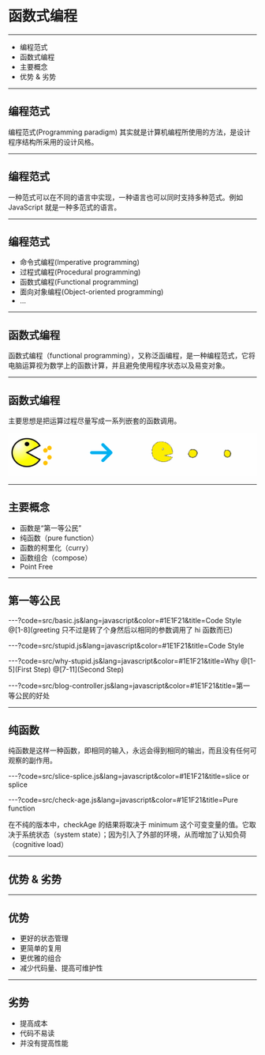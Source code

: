 # 函数式编程

---
- 编程范式
- 函数式编程
- 主要概念
- 优势 & 劣势

---
## 编程范式

编程范式(Programming paradigm) 其实就是计算机编程所使用的方法，是设计程序结构所采用的设计风格。

---
## 编程范式
一种范式可以在不同的语言中实现，一种语言也可以同时支持多种范式。例如 JavaScript 就是一种多范式的语言。

---
## 编程范式
- 命令式编程(Imperative programming)
- 过程式编程(Procedural programming)
- 函数式编程(Functional programming)
- 面向对象编程(Object-oriented programming)
- ...

---
## 函数式编程

函数式编程（functional programming），又称泛函编程，是一种编程范式，它将电脑运算视为数学上的函数计算，并且避免使用程序状态以及易变对象。

---
## 函数式编程
主要思想是把运算过程尽量写成一系列嵌套的函数调用。

![](assets/image/fp.gif)

---
## 主要概念

- 函数是“第一等公民”
- 纯函数（pure function）
- 函数的柯里化（curry）
- 函数组合（compose）
- Point Free

---
## 第一等公民
---?code=src/basic.js&lang=javascript&color=#1E1F21&title=Code Style
@[1-8](greeting 只不过是转了个身然后以相同的参数调用了 hi 函数而已)

---?code=src/stupid.js&lang=javascript&color=#1E1F21&title=Code Style

---?code=src/why-stupid.js&lang=javascript&color=#1E1F21&title=Why
@[1-5](First Step)
@[7-11](Second Step)

---?code=src/blog-controller.js&lang=javascript&color=#1E1F21&title=第一等公民的好处

---
## 纯函数

纯函数是这样一种函数，即相同的输入，永远会得到相同的输出，而且没有任何可观察的副作用。

---?code=src/slice-splice.js&lang=javascript&color=#1E1F21&title=slice or splice

---?code=src/check-age.js&lang=javascript&color=#1E1F21&title=Pure function

在不纯的版本中，checkAge 的结果将取决于 minimum 这个可变变量的值。它取决于系统状态（system state）；因为引入了外部的环境，从而增加了认知负荷（cognitive load）

---
## 优势 & 劣势

---
## 优势
- 更好的状态管理
- 更简单的复用
- 更优雅的组合
- 减少代码量、提高可维护性

---
## 劣势
- 提高成本
- 代码不易读
- 并没有提高性能
